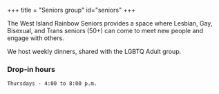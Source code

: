 +++
title = "Seniors group"
id="seniors"
+++

The West Island Rainbow Seniors provides a space where Lesbian, Gay, Bisexual, and Trans seniors (50+) can come to meet new people and engage with others.

We host weekly dinners, shared with the LGBTQ Adult group.

### Drop-in hours

`Thursdays - 4:00 to 8:00 p.m.`